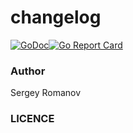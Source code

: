 # changelog

[![GoDoc](https://godoc.org/github.com/saromanov/changelog?status.png)](https://godoc.org/github.com/saromanov/changelog)[![Go Report Card](https://goreportcard.com/badge/github.com/saromanov/changelog)](https://goreportcard.com/report/github.com/saromanov/changelog)

### Author
Sergey Romanov

### LICENCE
